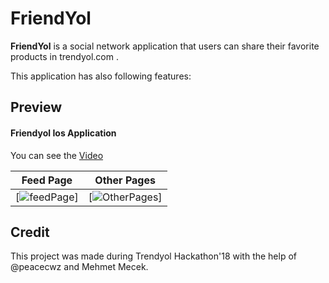 # FriendYol

**FriendYol** is a social network application that users can share their favorite products in trendyol.com .

This application has also following features:

## Preview

#### Friendyol Ios Application

You can see the [Video](https://raw.githubusercontent.com/berkaybarlas/friendYol/images/video.mp4)

| Feed Page | Other Pages |
|:---:|:---:|
| [![feedPage](https://raw.githubusercontent.com/berkaybarlas/friendYol/images/feedPage.gif)]  | [![OtherPages](https://raw.githubusercontent.com/berkaybarlas/friendYol/raw/master/images/otherPages.gif)] |

## Credit
This project was made during Trendyol Hackathon'18 with the help of @peacecwz and Mehmet Mecek.

